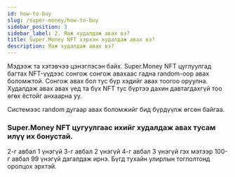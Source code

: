 ```yaml
---
id: how-to-buy
slug: /super-money/how-to-buy
sidebar_position: 3
sidebar_label: 2. Яаж худалдаж авах вэ?
title: Super.Money NFT хэрхэн худалдаж авах вэ?
description: Яаж худалдаж авах вэ?
---
```


Мэдээж та хэтэвчээ цэнэглэсэн байх.
Super.Money NFT цуглуулгад багтах NFT-үүдээс сонгож сонгож авахаас гадна random-оор авах боломжтой.
Сонгож авах бол тус бүр хэдийг авах тоогоо оруулна.
Худалдаж авах авах үед та бүх NFT тус бүртээ дахин давтагдахгүй тоо өгөх ёстойг анхаарна уу.

Системээс random дугаар авах боломжийг бид бүрдүүлж өгсөн байгаа.

### Super.Money NFT цугуулгаас ихийг худалдаж авах тусам илүү их бонустай.

2-г авбал 1 үнэгүй
3-г авбал 2 үнэгүй
4-г авбал 3 үнэгүй гэх мэтээр 100-г авбал 99 үнэгүй дагалдаж ирнэ. Бүгд тухайн улирлын тоглолтонд оролцох эрхтэй.


